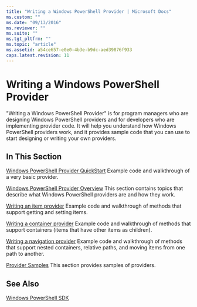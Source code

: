 ```yaml
---
title: "Writing a Windows PowerShell Provider | Microsoft Docs"
ms.custom: ""
ms.date: "09/13/2016"
ms.reviewer: ""
ms.suite: ""
ms.tgt_pltfrm: ""
ms.topic: "article"
ms.assetid: a54ce657-e0e0-4b3e-b9dc-aed39876f933
caps.latest.revision: 11
---
```

# Writing a Windows PowerShell Provider

"Writing a Windows PowerShell Provider" is for program managers who are designing Windows PowerShell providers and for developers who are implementing provider code. It will help you understand how Windows PowerShell providers work, and it provides sample code that you can use to start designing or writing your own providers.

## In This Section

 [Windows PowerShell Provider QuickStart](./windows-powershell-provider-quickstart.md)
 Example code and walkthrough of a very basic provider.

 [Windows PowerShell Provider Overview](./windows-powershell-provider-overview.md)
 This section contains topics that describe what Windows PowerShell providers are and how they work.

 [Writing an item provider](./writing-an-item-provider.md)
 Example code and walkthrough of methods that support getting and setting items.

 [Writing a container provider](./writing-a-container-provider.md)
 Example code and walkthrough of methods that support containers (items that have other items as children).

 [Writing a navigation provider](./writing-a-navigation-provider.md)
 Example code and walkthrough of methods that support nested containers, relative paths, and moving items from one path to another.

 [Provider Samples](./provider-samples.md)
 This section provides samples of providers.

## See Also

 [Windows PowerShell SDK](../windows-powershell-reference.md)